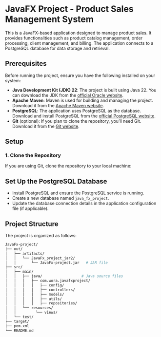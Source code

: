 # JavaFX Project - Product Sales Management System

This is a JavaFX-based application designed to manage product sales. It provides functionalities such as product catalog management, order processing, client management, and billing. The application connects to a PostgreSQL database for data storage and retrieval.

## Prerequisites

Before running the project, ensure you have the following installed on your system:

- **Java Development Kit (JDK) 22**: The project is built using Java 22. You can download the JDK from the [official Oracle website](https://www.oracle.com/java/technologies/javase-downloads.html).
- **Apache Maven**: Maven is used for building and managing the project. Download it from the [Apache Maven website](https://maven.apache.org/download.cgi).
- **PostgreSQL**: The application uses PostgreSQL as the database. Download and install PostgreSQL from the [official PostgreSQL website](https://www.postgresql.org/download/).
- **Git** (optional): If you plan to clone the repository, you’ll need Git. Download it from the [Git website](https://git-scm.com/downloads).

## Setup

### 1. Clone the Repository
If you are using Git, clone the repository to your local machine:

## Set Up the PostgreSQL Database

- Install PostgreSQL and ensure the PostgreSQL service is running.
- Create a new database named `java_fx_project`.
- Update the database connection details in the application configuration file (if applicable).

## Project Structure

The project is organized as follows:

```bash
JavaFx-project/
├── out/
│   ├── artifacts/
│   │   └── JavaFx_project_jar2/
│   │       └── JavaFx-project.jar   # JAR file                          
├── src/
│   ├── main/
│   │   ├── java/                  # Java source files
│   │   │   ├── com.wora.javafxproject/
│   │   │   │   ├── config/   
│   │   │   │   ├── controllers/   
│   │   │   │   ├── models/
│   │   │   │   ├── utils/              
│   │   │   │   ├── repositories/      
│   │   └── resources/
│   │         └── views/            
│   └── test/                      
├── target/
├── pom.xml                         
└── README.md                      
